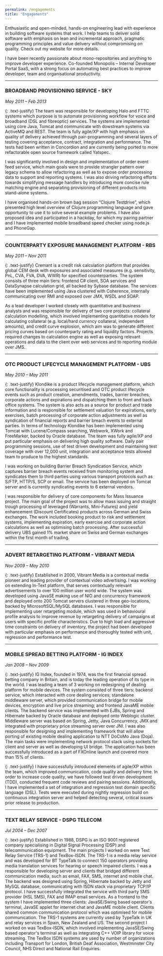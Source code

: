 ```yaml
---
permalink: /engagements
title: "Engagements"
---
```

Enthusiastic and open-minded, hands-on engineering lead with experience in building software systems that work. I help teams to deliver solid software with emphasis on lean and incremental approach, pragmatic programming principles and value delivery without compromising on quality. Check out my website for more details.

I have been recently passionate about mono-repositories and anything to improve developer experience. Co-founded Monopolis – Internal Developer Portal SaaS, with a strong focus on automating best practices to improve developer, team and organisational productivity.


---

### BROADBAND PROVISIONING SERVICE - SKY
_May 2011 – Feb 2013_

{: .text-justify}
The team was responsible for developing Halo and FTTC systems which purpose is to automate provisioning workflow for 
voice and broadband (DSL and fibreoptic) services. The systems are implemented using core Java, Tomcat and communicate 
with dowstream systems via ActiveMQ and REST. The team is fully agile/XP with high emphasis on quality of delivery 
achieved through pair-programming and several layers of testing covering acceptance, contract, integration and 
performance. The tests had been written in Concordion and are currently being ported to more refactorable open source 
framework called Yatspec.

I was significantly involved in design and implementation of order event feed service, which main goals were to provide 
strangler pattern over legacy schema to allow refactoring as well as to expose order processing data to support and 
reporting systems. I was also driving refactoring efforts towards simplifying message handlers by introducing more 
concise rule matching engine and separating provisioning of different products into stand-alone systems.

I have organised hands-on brown bag session “Clojure Testdrive”, which presented high level overview of Clojure 
programming language and gave opportunity to use it to solve several example problems. I have also proposed idea and 
participated in a hackday, for which my pairing partner and I have implemented mobile broadband speed checker using 
node.js and PhoneGap.


---

### COUNTERPARTY EXPOSURE MANAGEMENT PLATFORM - RBS
_May 2011 – Nov 2011_

{: .text-justify}
Cremant is a credit risk calculation platform that provides global CEM desk with exposures and associated measures 
(e.g. sensitivity, PnL, CVA, FVA, DVA, WWR) for specified counterparties. The system consists of three main tiers: 
frontend C# client, SOA services and DataSynapse calculation grid, all backed by Sybase database. The services have been 
implemented using Java clustered with Coherence, internally communicating over RMI and exposed over JMX, WSDL and SOAP.

As a lead developer I worked closely with quantitative and business analysts and was responsible for delivery of two 
core projects: collateral calculation modelling, which involved implementing quantitative models for calculating 
collateral (e.g. local/hard currency collateral, independent amounts), and credit curve explosion, which aim was to 
generate different pricing curves based on counterparty rating and liquidity factors. Projects required changes to 
calculation engine as well as exposing relevant operations and data to the client over web services and to reporting 
module over JMS.


---

### OTC PRODUCT LIFECYCLE MANAGEMENT PLATFORM - UBS
_May 2010 – May 2011_

{: .text-justify}
Klondike is a product lifecycle management platform, which core functionality is processing securitised and OTC product 
lifecycle events such as product creation, amendments, trades, barrier breaches, corporate actions and expirations and 
dispatching them to front and back office systems. The system is also acts as a source for product and trade information 
and is responsible for settlement valuation for expirations, early exercises, batch processing of corporate action 
adjustments as well as syndication of financial reports and barrier breach events to external parties. In terms of 
technology Klondike has been implemented using Tomcat with Lucene/Compass searching, Webwork, XWork and FreeMarker, 
backed by Oracle database. The team was fully agile/XP and put particular emphasis on delivering high quality software. 
Daily pair programming sessions, use of test driven development and maintaining test coverage with over 12,000 unit, 
integration and acceptance tests allowed team to produce to the highest standards.

I was working on building Barrier Breach Syndication Service, which captures barrier breach events received from 
monitoring system and syndicates them to third parties using various transport protocols such as S/FTP, HTTP/S, 
SCP or email. The service has been deployed on Tomcat server and is currently syndicating events to 6 external vendors.

I was responsible for delivery of core components for Mass Issuance project. The main goal of the project was to allow 
mass issuing and straight trough processing of leveraged (Warrants, Mini-Futures) and yield enhancement 
(Discount Certificates) products across German and Swiss exchanges. The work included booking product to risk and 
settlement systems, implementing expiration, early exercise and corporate action calculations as well as optimising 
batch processing. After successful delivery UBS gained 1% market share on Swiss and German exchanges within the first 
month of trading.

---

### ADVERT RETARGETING PLATFORM - VIBRANT MEDIA
_Nov 2009 – May 2010_

{: .text-justify}
Established in 2000, Vibrant Media is a contextual media pioneer and leading provider of contextual video advertising. 
I was working on extending In-Text platform, that serves contextually relevant advertisements to over 100 million user 
world wide. The system was developed using JavaSE making use of NIO and concurrency framework and deployed onto 200 
Tomcat servers clustered in three geo-locations, backed by MicrosoftSQL/MySQL databases. I was responsible for 
implementing user retargeting module, which was used in behavioural profile analysis to improve revenue by retargeting 
delivery of campaigns at users with specific profile characteristics. Due to high load and aggressive time constraints 
on delivery of inventory, the project had been developed with particular emphasis on performance and thoroughly tested 
with unit, regression and performance test.


---

### MOBILE SPREAD BETTING PLATFORM - IG INDEX
_Jan 2008 – Nov 2009_

{: .text-justify}
IG Index, founded in 1974, was the first financial spread betting company in Britain, and is today the leading operation 
of its type in the world. I was leading a team of 3 working on redesigning of dealing platform for mobile devices. The 
system consisted of three tiers: backend service, which interacted with core dealing services; standalone middleware 
server, which provided communication bridge for mobile devices, encryption and live price streaming; and frontend JavaME 
mobile clients. The backend service was implemented with EJBs, Spring and Hibernate backed by Oracle database and deployed 
onto Weblogic cluster. Middleware server was based on Spring, Jetty, Java Concurrency, JMX and integrated with proprietary 
price streaming server over JNI. I was also responsible for designing and implementing framework that will allow porting 
of existing mobile dealing application to NTT DoCoMo Java (Doja). The main tasks were implementing network protocol 
stack using sockets for client and server as well as developing UI bridge. The application has been successfully 
introduced as a part of FXOnline launch and covered more than 15% of clients.

{: .text-justify}
I have successfully introduced elements of agile/XP within the team, which improved communication, code quality and 
delivery time. In order to increase code quality, we have followed test driven development (TDD), 
conducted frequent code reviews and pairing sessions. Additionally, I have implemented a set of integration and 
regression test domain specific language (DSL). Tests were executed during nightly regression build on continuous 
integration server and helped detecting several, critical issues prior release to production.

---

### TEXT RELAY SERVICE - DSPG TELECOM 
_Jul 2004 – Dec 2007_ 

{: .text-justify}
Established in 1988, DSPG is an ISO 9001 registered company specialising in Digital Signal Processing (DSP) and 
telecommunication equipment. The main projects I worked on were Text Relay Service (TRS-1) and TexBox-ISDN. The TRS-1 
is a media relay service and was developed for BT TypeTalk to connect 150 operators providing media translation services 
for hearing or speech impaired clients. I was a responsible for developing server and clients that bridged different 
communication media, such as email, FAX, SMS, internet and mobile chat. The backend was designed using Spring, Hibernate 
backed by Jetty and MySQL database, communicating with ISDN stack via proprietary TCP/IP protocol. I have successfully 
integrated the service with third party SMS provider (HSL SMS), FAX and IMAP email services. As a frontend to the system 
I have implemented three clients: JavaSE/Swing based operator's terminal, JavaSE applet for internet chat and JavaME 
mobile client. Clients shared common communication protocol which was optimised for mobile communication. The TRS-1 
systems are currently used by TypeTalk in UK and relay services in Spain, New Zealand and US. The second project I 
worked on was TexBox-ISDN, which involved implementing JavaSE/Swing based operator's terminal as well as integrating 
C++ VOIP library for voice streaming. The TexBox ISDN systems are used by number of organizations including Transport 
for London, British Deaf Association, Westminster City Council, NHS Direct and National Rail Enquiries.